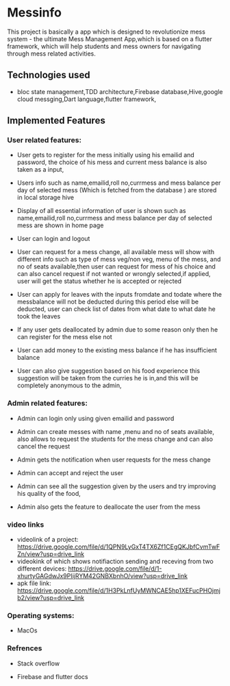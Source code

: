 # Messinfo

This project is basically a app which is designed to revolutionize mess system  - the ultimate Mess Management App,which is based on a flutter framework, which will help students and mess owners for navigating through mess related activities.

## Technologies used
- bloc state management,TDD architecture,Firebase database,Hive,google cloud messging,Dart language,flutter framework,

## Implemented Features

### User related features:

- User gets to register for the mess initially using his emailid and password, the choice of his mess and current mess balance is also taken as a input,

- Users info such as name,emailid,roll no,currmess and mess balance per day of selected mess (Which is fetched from the database ) are stored in local storage hive 

- Display of all essential information of user is shown such as name,emailid,roll no,currmess and mess balance per day of selected mess are shown in home page 

- User can login and logout 

- User can request for a mess change, all available mess will show with different  info such as type of mess veg/non veg, menu of the mess, and no of seats available,then user can request for mess of his choice and can also cancel request if not wanted or wrongly selected,if applied, user will get the status whether he is accepted or rejected

- User can apply for leaves with the inputs fromdate and todate  where the messbalance will not be deducted during this period else will be deducted, user can check list of dates from what date to what date he took the leaves

- If any user gets deallocated by admin due to some reason only then he can register for the mess else not

- User can add money to the existing mess balance if he has insufficient balance

- User can also give suggestion based on his food experience this suggestion will be taken from the curries he is in,and this will be completely anonymous to the admin,

### Admin related features:

- Admin can login only using given emailid and password 

- Admin can create messes with name ,menu and no of seats available, also allows to request the students for the mess change and can also cancel the request

- Admin gets the notification when user requests for the mess change

- Admin can accept and reject the user

- Admin can see all the suggestion given by the users and try improving his quality of the food,

- Admin also gets the feature to deallocate the user from the mess

### video links

- videolink of a project:  https://drive.google.com/file/d/1QPN9LyGxT4TX6Zf1CEgQKJbfCvmTwFZn/view?usp=drive_link
- videokink of which shows notifiaction sending and receving from two different devices: https://drive.google.com/file/d/1-xhurtyGAGdwJx9PIijRYM42GNBXbnhO/view?usp=drive_link
- apk file link: https://drive.google.com/file/d/1H3PkLnfUyMWNCAE5hp1XEFucPHOjmjb2/view?usp=drive_link


### Operating systems:
- MacOs

### Refrences

- Stack overflow

- Firebase and flutter docs



